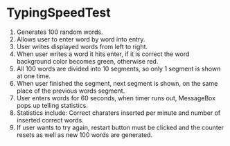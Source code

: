 # TypingSpeedTest

1. Generates 100 random words.
2. Allows user to enter word by word into entry.
3. User writes displayed words from left to right.
4. When user writes a word it hits enter, if it is correct
  the word background color becomes green, otherwise red.
5. All 100 words are divided into 10 segments, so 
  only 1 segment is shown at one time.
6. When user finished the segment, next segment is shown,
  on the same place of the previous words segment.
7. User enters words for 60 seconds, when timer runs out,
  MessageBox pops up telling statistics.
8. Statistics include: Correct charaters inserted per minute
and number of inserted correct words.
9. If user wants to try again, restart button must be clicked
and the counter resets as well as new 100 words are generated.
